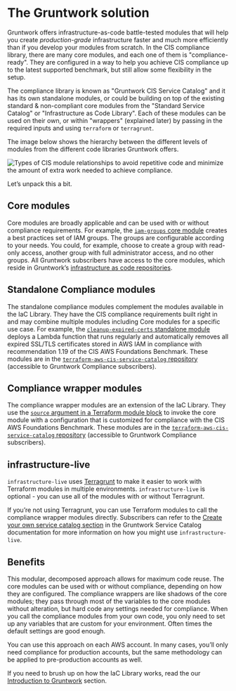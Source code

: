# The Gruntwork solution

Gruntwork offers infrastructure-as-code battle-tested modules that will help you create _production-grade_ infrastructure faster and much more efficiently than if you develop your modules from scratch. In the CIS compliance library, there are many core modules, and each one of them is "compliance-ready". They are configured in a way to help you achieve CIS compliance up to the latest supported benchmark, but still allow some flexibility in the setup.

The compliance library is known as "Gruntwork CIS Service Catalog" and it has its own standalone modules, or could be building on top of the existing standard & non-compliant core modules from the "Standard Service Catalog" or "Infrastructure as Code Library". Each of these modules can be used on their own, or within "wrappers" (explained later) by passing in the required inputs and using `terraform` or `terragrunt`.

The image below shows the hierarchy between the different levels of modules from the different code libraries Gruntwork offers.

![Types of CIS module relationships to avoid repetitive code and minimize the amount of extra work needed to achieve compliance.](/img/guides/build-it-yourself/achieve-compliance/cis-module-relationships.png)

Let’s unpack this a bit.

## Core modules

Core modules are broadly applicable and can be used with or without compliance requirements. For example,
the [`iam-groups`
core module](https://github.com/gruntwork-io/terraform-aws-security/blob/master/modules/iam-groups/README.md) creates a best practices set of IAM groups. The groups are configurable according to your needs.
You could, for example, choose to create a group with read-only access, another group with full administrator
access, and no other groups. All Gruntwork subscribers have access to the core modules, which reside in
Gruntwork’s [infrastructure as code repositories](https://gruntwork.io/repos).

## Standalone Compliance modules

The standalone compliance modules complement the modules available in the IaC Library. They have the CIS compliance requirements built right in and may combine multiple modules including Core modules for a
specific use case. For example, the [`cleanup-expired-certs` standalone module](https://github.com/gruntwork-io/terraform-aws-cis-service-catalog/tree/master/modules/cleanup-expired-certs) deploys a Lambda function that runs regularly and automatically removes all expired SSL/TLS certificates stored in AWS IAM in compliance with recommendation 1.19 of the CIS AWS Foundations Benchmark. These modules are in the [`terraform-aws-cis-service-catalog`
repository](https://github.com/gruntwork-io/terraform-aws-cis-service-catalog) (accessible to Gruntwork Compliance subscribers).

## Compliance wrapper modules

The compliance wrapper modules are an extension of the IaC Library. They use the
[`source` argument in a Terraform module block](https://www.terraform.io/docs/modules/sources.html) to invoke
the core module with a configuration that is customized for compliance with the CIS AWS Foundations Benchmark.
These modules are in the [`terraform-aws-cis-service-catalog`
repository](https://github.com/gruntwork-io/terraform-aws-cis-service-catalog) (accessible to Gruntwork Compliance subscribers).

## infrastructure-live

`infrastructure-live` uses [Terragrunt](https://github.com/gruntwork-io/terragrunt) to make it easier to
work with Terraform modules in multiple environments. `infrastructure-live` is optional - you can use all of the modules
with or without Terragrunt.

If you’re not using Terragrunt, you can use Terraform modules to call the compliance wrapper modules directly. Subscribers can refer to the
[Create your own service catalog section](https://github.com/gruntwork-io/terraform-aws-service-catalog/blob/master/core-concepts.md#create-your-own-service-catalog)
in the Gruntwork Service Catalog documentation for more information on how you might use `infrastructure-live`.

## Benefits

This modular, decomposed approach allows for maximum code reuse. The core modules can be used with or without
compliance, depending on how they are configured. The compliance wrappers are like shadows of the core
modules; they pass through most of the variables to the core modules without alteration, but hard code any
settings needed for compliance. When you call the compliance modules from your own code, you only need to set up any variables that are custom for your environment. Often
times the default settings are good enough.

You can use this approach on each AWS account. In many cases, you’ll only need compliance for production accounts, but the
same methodology can be applied to pre-production accounts as well.

If you need to brush up on how the IaC Library works, read the
our [Introduction to Gruntwork](/docs/intro/overview/intro-to-gruntwork) section.


<!-- ##DOCS-SOURCER-START
{"sourcePlugin":"Local File Copier","hash":"226a73303fb8039d7177afc6afab4e23"}
##DOCS-SOURCER-END -->
